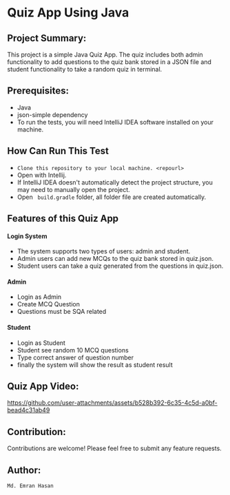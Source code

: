 # Quiz App Using Java
## Project Summary:
This project is a simple Java Quiz App. The quiz includes both admin functionality to add questions to the quiz bank stored in a JSON file and student functionality to take a random quiz in terminal.

## Prerequisites:
- Java
- json-simple dependency
- To run the tests, you will need IntelliJ IDEA software installed on your machine.
## How Can Run This Test
- ``Clone this repository to your local machine. <repourl>``
- Open with Intellij.
- If IntelliJ IDEA doesn't automatically detect the project structure, you may need to manually open the project.
- Open ``  build.gradle `` folder, all folder file are created automatically.

  
## Features of this Quiz App
#### Login System
- The system supports two types of users: admin and student.
- Admin users can add new MCQs to the quiz bank stored in quiz.json.
- Student users can take a quiz generated from the questions in quiz.json.
#### Admin
- Login as Admin
- Create MCQ Question
- Questions must be SQA related

#### Student
- Login as Student
- Student see random 10 MCQ questions
- Type correct answer of question number
- finally the system will show the result as student result

## Quiz App Video:

https://github.com/user-attachments/assets/b528b392-6c35-4c5d-a0bf-bead4c31ab49



## Contribution:
Contributions are welcome! Please feel free to submit any feature requests.

## Author:
``Md. Emran Hasan``
